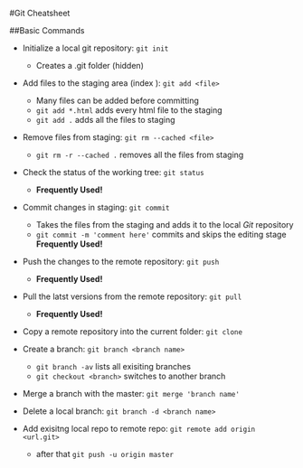 #Git Cheatsheet

##Basic Commands

* Initialize a local git repository: `git init` 
    * Creates a .git folder (hidden) 

* Add files to the staging area (index ): `git add <file>`
    * Many files can be added before committing
    * `git add *.html` adds every html file to the staging
    * `git add .` adds all the files to staging

* Remove files from staging: `git rm --cached <file>`
    * `git rm -r --cached .` removes all the files from staging

* Check the status of the working tree: `git status`
    * **Frequently Used!**

* Commit changes in staging: `git commit`
    * Takes the files from the staging and adds it to the local *Git* repository
    * `git commit -m 'comment here'` commits and skips the editing stage **Frequently Used!**

* Push the changes to the remote repository: `git push`
    * **Frequently Used!**

* Pull the latst versions from the remote repository: `git pull`
    * **Frequently Used!**

* Copy a remote repository into the current folder: `git clone`

* Create a branch: `git branch <branch name>`
    * `git branch -av` lists all exisiting branches
    * `git checkout <branch>` switches to another branch

* Merge a branch with the master: `git merge 'branch name'`

* Delete a local branch: `git branch -d <branch name>`

* Add exisitng local repo to remote repo: `git remote add origin <url.git>`
    * after that `git push -u origin master`